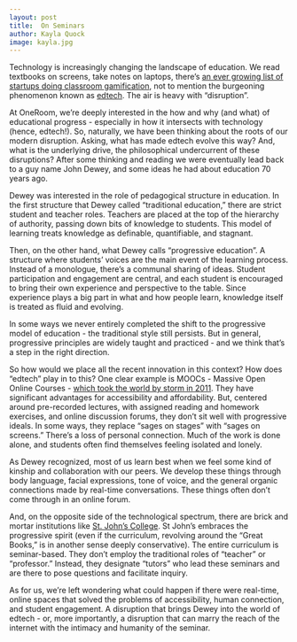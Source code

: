 ```yaml
---
layout: post
title:  On Seminars
author: Kayla Quock
image: kayla.jpg
---
```


Technology is increasingly changing the landscape of education. We read textbooks on screens, take notes on laptops, there’s [an ever growing list of startups doing classroom gamification](https://www.crunchbase.com/category/gamification/af922a55ff56771ab9b506c1284ef0c8), not to mention the burgeoning phenomenon known as [edtech](http://edtechreview.in/dictionary/119-what-is-edtech). The air is heavy with “disruption”.


At OneRoom, we’re deeply interested in the how and why (and what) of educational progress - especially in how it intersects with technology (hence, edtech!). So, naturally, we have been thinking about the roots of our modern disruption. Asking, what has made edtech evolve this way? And, what is the underlying drive, the philosophical undercurrent of these disruptions? After some thinking and reading we were eventually lead back to a guy name John Dewey, and some ideas he had about education 70 years ago. 

Dewey was interested in the role of pedagogical structure in education. In the first structure that Dewey called “traditional education,” there are strict student and teacher roles. Teachers are placed at the top of the hierarchy of authority, passing down bits of knowledge to students. This model of learning treats knowledge as definable, quantifiable, and stagnant. 

Then, on the other hand, what Dewey calls “progressive education”. A structure where students’ voices are the main event of the learning process. Instead of a monologue, there’s a communal sharing of ideas. Student participation and engagement are central, and each student is encouraged to bring their own experience and perspective to the table. Since experience plays a big part in what and how people learn, knowledge itself is treated as fluid and evolving.

In some ways we never entirely completed the shift to the progressive model of education - the traditional style still persists. But in general, progressive principles are widely taught and practiced - and we think that’s a step in the right direction. 

So how would we place all the recent innovation in this context? How does “edtech” play in to this? One clear example is MOOCs - Massive Open Online Courses - [which took the world by storm in 2011](http://bits.blogs.nytimes.com/2014/10/30/a-history-of-moocs-open-online-courses/?_r=0). They have significant advantages for accessibility and affordability. But, centered around pre-recorded lectures, with assigned reading and homework exercises, and online discussion forums, they don’t sit well with progressive ideals. In some ways, they replace “sages on stages” with “sages on screens.” There’s a loss of personal connection. Much of the work is done alone, and students often find themselves feeling isolated and lonely.

As Dewey recognized, most of us learn best when we feel some kind of kinship and collaboration with our peers. We develop these things through body language, facial expressions, tone of voice, and the general organic connections made by real-time conversations. These things often don’t come through in an online forum.

And, on the opposite side of the technological spectrum, there are brick and mortar institutions like [St. John’s College](http://www.sjc.edu/). St John’s embraces the progressive spirit (even if the curriculum, revolving around the “Great Books,” is in another sense deeply conservative). The entire curriculum is seminar-based. They don’t employ the traditional roles of “teacher” or “professor.” Instead, they designate “tutors” who lead these seminars and are there to pose questions and facilitate inquiry.

As for us, we’re left wondering what could happen if there were real-time, online spaces that solved the problems of accessibility, human connection, and student engagement. A disruption that brings Dewey into the world of edtech - or, more importantly, a disruption that can marry the reach of the internet with the intimacy and humanity of the seminar.


